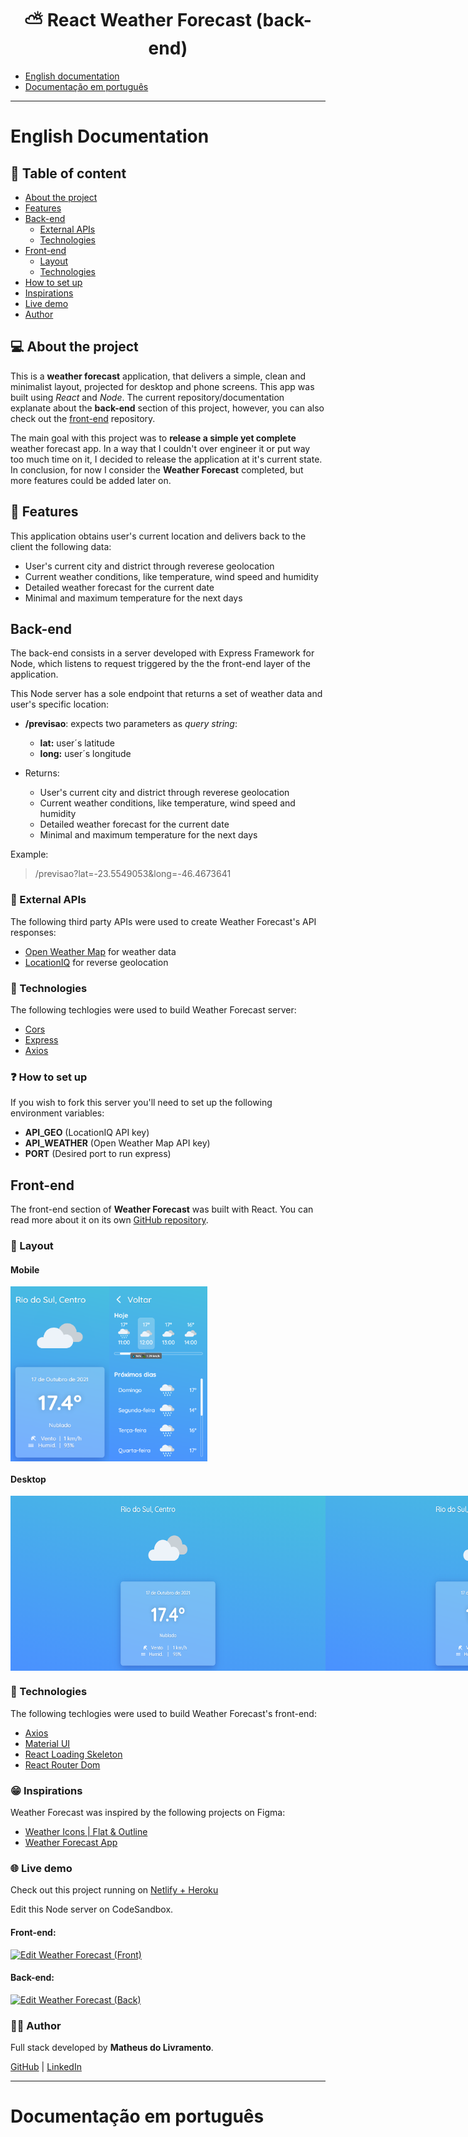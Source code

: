 

<h1 align="center">⛅ React Weather Forecast (back-end)</h1>

- [English documentation](#english-documentation)
- [Documentação em português](#documentação-em-português)

____
# English Documentation
## 📜 Table of content
<!--ts-->
- [About the project](#-about-the-project)
- [Features](#-features)
- [Back-end](#back-end)
	- [External APIs](#-external-apis)
	- [Technologies](#technologies-back)
- [Front-end](#front-end)
	- [Layout](#-layout)
	- [Technologies](#technologies-front)
- [How to set up](#-how-to-set-up)
- [Inspirations](#-inspirations)
- [Live demo](#-live-demo)
- [Author](#-author)
<!--te-->
 
## 💻 About the project

This is a **weather forecast** application, that delivers a simple, clean and minimalist layout, projected for desktop and phone screens. This app was built using *React* and *Node*. The current repository/documentation explanate about the **back-end** section of this project, however, you can also check out the [front-end](#-front-end) repository.

The main goal with this project was to **release a simple yet complete** weather forecast app. In a way that I couldn't over engineer it or put way too much time on it, I decided to release the application at it's current state. In conclusion, for now I consider the **Weather Forecast** completed, but more features could be added later on.

## 🔎 Features

This application obtains user's current location and delivers back to the client the following data:
- User's current city and district through reverese geolocation
- Current weather conditions, like temperature, wind speed and humidity
- Detailed weather forecast for the current date
- Minimal and maximum temperature for the next days

##  Back-end
The back-end consists in a server developed with Express Framework for Node, which listens to request triggered by the the front-end layer of the application.

This Node server has a sole endpoint that returns a set of weather data and user's specific location:

* **/previsao**: expects two parameters as *query string*:
	- **lat:** user´s latitude
	- **long:** user´s longitude

* Returns:
	- User's current city and district through reverese geolocation
	- Current weather conditions, like temperature, wind speed and humidity
	- Detailed weather forecast for the current date
	- Minimal and maximum temperature for the next days

Example:
> /previsao?lat=-23.5549053&long=-46.4673641

### 💱 External APIs

The following third party APIs were used to create Weather Forecast's API responses:
- [Open Weather Map](https://openweathermap.org/) for weather data
- [LocationIQ](https://locationiq.com/) for reverse geolocation
 
### <span id="technologies-back">🔨 Technologies</span>

The following techlogies were used to build Weather Forecast server:
- [Cors](https://www.npmjs.com/package/cors)
- [Express](https://www.npmjs.com/package/express)
- [Axios](https://github.com/axios/axios)

### ❓ How to set up
If you wish to fork this server you'll need to set up the following environment variables:
- **API_GEO** (LocationIQ API key)
- **API_WEATHER** (Open Weather Map API key)
- **PORT** (Desired port to run express)

##  Front-end
The front-end section of **Weather Forecast** was built with React. You can read more about it on its own [GitHub repository](https://github.com/livramatheus/weather-forecast-front).

### 📐 Layout
#### Mobile
<div style="display: flex">
	<img alt="Mobile 1" title="#1_m" src="https://github.com/livramatheus/weather-forecast-front/raw/main/src/assets/1_m.png" height="280"/>
	<img alt="Mobile 2" title="#2_m" src="https://github.com/livramatheus/weather-forecast-front/raw/main/src/assets/2_m.png" height="280"/>
</div>

#### Desktop
<div style="display: flex">
	<img alt="Desktop 1" title="#1_d" src="https://github.com/livramatheus/weather-forecast-front/raw/main/src/assets/1_d.png" height="280"/>
	<img alt="Desktop 2" title="#2_d" src="https://github.com/livramatheus/weather-forecast-front/raw/main/src/assets/1_d.png" height="280"/>
</div>

### <span id="technologies-front">🔨 Technologies</span>
The following techlogies were used to build Weather Forecast's front-end:
- [Axios](https://github.com/axios/axios)
- [Material UI](https://mui.com/)
- [React Loading Skeleton](https://www.npmjs.com/package/react-loading-skeleton)
- [React Router Dom](https://www.npmjs.com/package/react-router-dom)

### 😁 Inspirations

Weather Forecast was inspired by the following projects on Figma:
- [Weather Icons | Flat & Outline](https://www.figma.com/community/file/955978734883254712)
- [Weather Forecast App](https://www.figma.com/file/fXpD0piPYygazRk9mAXQH9/Weather-Forecast-App-(Community))

### 🌐 Live demo

Check out this project running on [Netlify + Heroku](https://livramento-weather.netlify.app/)

Edit this Node server on CodeSandbox.

#### Front-end:
[![Edit Weather Forecast (Front)](https://codesandbox.io/static/img/play-codesandbox.svg)](https://codesandbox.io/s/weather-forecast-front-465th?fontsize=14&hidenavigation=1&theme=dark)

#### Back-end:
[![Edit Weather Forecast (Back)](https://codesandbox.io/static/img/play-codesandbox.svg)](https://codesandbox.io/s/weather-forecast-back-z8nuo?fontsize=14&hidenavigation=1&theme=dark)

### 👩‍🦲 Author
Full stack developed by **Matheus do Livramento**.

[GitHub](https://github.com/livramatheus) | [LinkedIn](https://www.linkedin.com/in/matheus-livramento-623590209/)

____
# Documentação em português

